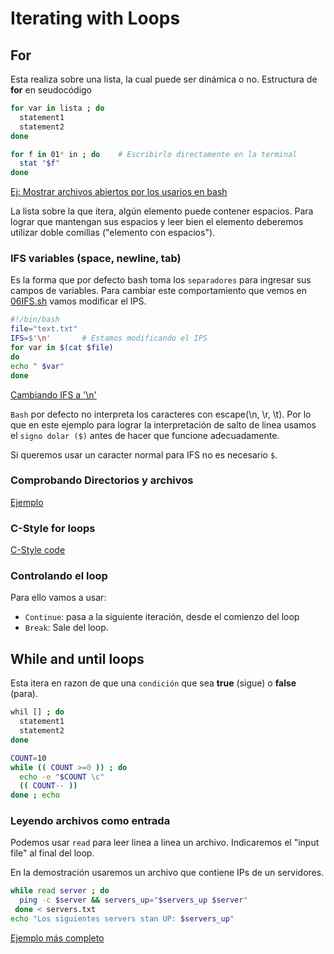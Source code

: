 # Iterating with Loops
## For
Esta realiza sobre una lista, la cual puede ser dinámica o no.
Estructura de **for** en seudocódigo

```bash
for var in lista ; do
  statement1
  statement2
done
```
```bash
for f in 01* in ; do	# Escribirlo directamente en la terminal
  stat "$f"
done
```
[Ej: Mostrar archivos abiertos por los usarios en bash](06hello7.sh)

La lista sobre la que itera, algún elemento puede contener espacios. Para lograr que mantengan sus espacios y leer bien el elemento deberemos utilizar doble comillas ("elemento con espacios").

### IFS variables (space, newline, tab)
Es la forma que por defecto bash toma los `separadores` para ingresar sus campos de variables. Para cambiar este comportamiento que vemos en [06IFS.sh](06IFS.sh) vamos modificar el IPS.
```bash
#!/bin/bash
file="text.txt"
IFS=$'\n'		# Estamos modificando el IPS
for var in $(cat $file)
do
echo " $var"
done
```
[Cambiando IFS a '\n'](06IFS2.sh)

`Bash` por defecto no interpreta los caracteres con escape(\n, \r, \t). Por lo que en este ejemplo para lograr la interpretación de salto de linea usamos el `signo dolar ($)` antes de hacer que funcione adecuadamente.

Si queremos usar un caracter normal para IFS no es necesario `$`.

### Comprobando Directorios y archivos
[Ejemplo](06fileDirectories.sh)

### C-Style for loops
[C-Style code](06cstyle.sh)

### Controlando el loop
Para ello vamos a usar:
- `Continue`: pasa a la siguiente iteración, desde el comienzo del loop
- `Break`: Sale del loop.

## While and until loops
Esta itera en razon de que una `condición` que sea **true** (sigue) o **false** (para).
```bash
whil [] ; do
  statement1
  statement2
done
```
```bash
COUNT=10
while (( COUNT >=0 )) ; do
  echo -e "$COUNT \c"
  (( COUNT-- ))
done ; echo
```

### Leyendo archivos como entrada
Podemos usar `read` para leer linea a linea un archivo. Indicaremos  el "input file" al final del loop.

En la demostración usaremos un archivo que contiene IPs de un servidores.
```bash
while read server ; do
  ping -c $server && servers_up="$servers_up $server"
 done < servers.txt
echo "Los siguientes servers stan UP: $servers_up"
```
[Ejemplo más completo](06servers.sh)


